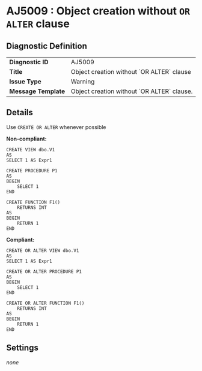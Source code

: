 # AJ5009 : Object creation without `OR ALTER` clause

## Diagnostic Definition

<table>
  <tr>
    <td class="header"><b>Diagnostic ID</b></td>
    <td>AJ5009</td>
  </tr>
  <tr>
    <td class="header"><b>Title</b></td>
    <td>Object creation without `OR ALTER` clause</td>
  </tr>
  <tr>
    <td class="header"><b>Issue Type</b></td>
    <td>Warning</td>
  </tr>
  <tr>
    <td class="header"><b>Message Template</b></td>
    <td>Object creation without `OR ALTER` clause.</td>
  </tr>
  
</table>

## Details

Use `CREATE OR ALTER` whenever possible

**Non-compliant:**

```tsql
CREATE VIEW dbo.V1
AS
SELECT 1 AS Expr1
```

```tsql
CREATE PROCEDURE P1
AS
BEGIN
    SELECT 1
END
```

```tsql
CREATE FUNCTION F1()
    RETURNS INT
AS
BEGIN
    RETURN 1
END
```

**Compliant:**

```tsql
CREATE OR ALTER VIEW dbo.V1
AS
SELECT 1 AS Expr1
```

```tsql
CREATE OR ALTER PROCEDURE P1
AS
BEGIN
    SELECT 1
END
```

```tsql
CREATE OR ALTER FUNCTION F1()
    RETURNS INT
AS
BEGIN
    RETURN 1
END
```


## Settings

*none*

